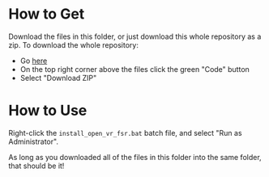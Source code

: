 # How to Get
Download the files in this folder, or just download this whole repository as a zip. To download the whole repository:
- Go [here](https://github.com/Cylowatt/random-scripts)
- On the top right corner above the files click the green "Code" button
- Select "Download ZIP"

# How to Use
Right-click the `install_open_vr_fsr.bat` batch file, and select "Run as Administrator".

As long as you downloaded all of the files in this folder into the same folder, that should be it!